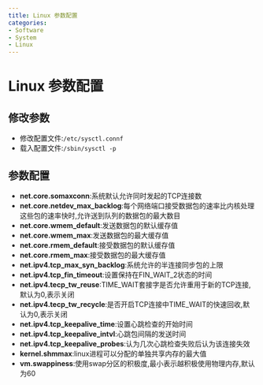 ```yaml
---
title: Linux 参数配置
categories:
- Software
- System
- Linux
---
```

# Linux 参数配置

## 修改参数

- 修改配置文件:`/etc/sysctl.connf`
- 载入配置文件:`/sbin/sysctl -p`

## 参数配置

- **net.core.somaxconn**:系统默认允许同时发起的TCP连接数
- **net.core.netdev_max_backlog**:每个网络端口接受数据包的速率比内核处理这些包的速率快时,允许送到队列的数据包的最大数目
- **net.core.wmem_default**:发送数据包的默认缓存值
- **net.core.wmem_max**:发送数据包的最大缓存值
- **net.core.rmem_default**:接受数据包的默认缓存值
- **net.core.rmem_max**:接受数据包的最大缓存值
- **net.ipv4.tcp_max_syn_backlog**:系统允许的半连接同步包的上限
- **net.ipv4.tcp_fin_timeout**:设置保持在FIN_WAIT_2状态的时间
- **net.ipv4.tecp_tw_reuse**:TIME_WAIT套接字是否允许重用于新的TCP连接,默认为0,表示关闭
- **net.ipv4.tecp_tw_recycle**:是否开启TCP连接中TIME_WAIT的快速回收,默认为0,表示关闭
- **net.ipv4.tcp_keepalive_time**:设置心跳检查的开始时间
- **net.ipv4.tcp_keepalive_intvl**:心跳包间隔的发送时间
- **net.ipv4.tcp_keepalive_probes**:认为几次心跳检查失败后认为该连接失效
- **kernel.shmmax**:linux进程可以分配的单独共享内存的最大值
- **vm.swappiness**:使用swap分区的积极度,最小表示越积极使用物理内存,默认为60


